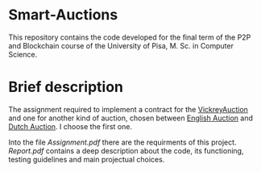 # Smart-Auctions
This repository contains the code developed for the final term of the P2P and Blockchain course of the University of Pisa, M. Sc. in Computer Science.

# Brief description
The assignment required to implement a contract for the [VickreyAuction](https://en.wikipedia.org/wiki/Vickrey_auction) and one for another kind of auction, chosen between [English Auction](https://en.wikipedia.org/wiki/English_auction) and [Dutch Auction](https://en.wikipedia.org/wiki/Dutch_auction). I choose the first one.

Into the file *Assignment.pdf* there are the requirments of this project. *Report.pdf* contains a deep description about the code, its functioning, testing guidelines and main projectual choices.
